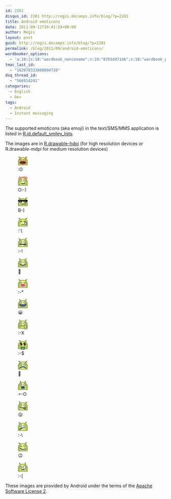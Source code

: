 ```yaml
---
id: 2201
disqus_id: 2201 http://regis.decamps.info/blog/?p=2201
title: Android emoticons
date: 2011-09-12T19:41:24+00:00
author: Régis
layout: post
guid: http://regis.decamps.info/blog/?p=2201
permalink: /blog/2011/09/android-emoticons/
wordbooker_options:
  - 'a:10:{s:18:"wordbook_noncename";s:10:"87b5d4714b";s:18:"wordbook_page_post";s:4:"-100";s:18:"wordbook_orandpage";s:1:"2";s:23:"wordbook_default_author";s:1:"1";s:23:"wordbook_extract_length";s:3:"256";s:19:"wordbook_actionlink";s:3:"300";s:18:"wordbook_attribute";s:0:"";s:29:"wordbooker_status_update_text";s:33:"New blog post :  %title% - %link%";s:23:"wordbook_scheduled_post";s:1:"1";s:17:"wordbook_new_post";s:1:"1";}'
tmac_last_id:
  - "162978333880094720"
dsq_thread_id:
  - "566914241"
categories:
  - English
  - Dev
tags:
  - Android
  - Instant messaging
---
```

The supported emoticons (aka emoji) in the text/SMS/MMS application is listed in [R.id.default\_smiley\_lists](https://github.com/android/platform_packages_apps_mms/blob/0ccc488a98ad71c69da449afbd4492751ba12006/res/values/arrays.xml).

The images are in [R.drawable-hdpi](https://github.com/android/platform_packages_apps_mms/tree/0ccc488a98ad71c69da449afbd4492751ba12006/res/drawable-hdpi) (for high resolution devices or R.drawable-mdpi for medium resolution devices)

<div id='gallery-9' class='gallery galleryid-2201 gallery-columns-3 gallery-size-thumbnail'>
  <figure class='gallery-item'> 
  
  <div class='gallery-icon landscape'>
    <a href='http://regis.decamps.info/blog/2011/09/android-emoticons/emo_im_yelling/'><img width="30" height="30" src="/blog/wp-content/uploads/2011/09/emo_im_yelling.png" class="attachment-thumbnail size-thumbnail" alt=":O" aria-describedby="gallery-9-2206" /></a>
  </div><figcaption class='wp-caption-text gallery-caption' id='gallery-9-2206'> :O </figcaption></figure><figure class='gallery-item'> 
  
  <div class='gallery-icon landscape'>
    <a href='http://regis.decamps.info/blog/2011/09/android-emoticons/emo_im_angel/'><img width="30" height="30" src="/blog/wp-content/uploads/2011/09/emo_im_angel.png" class="attachment-thumbnail size-thumbnail" alt="O:-)" aria-describedby="gallery-9-2207" /></a>
  </div><figcaption class='wp-caption-text gallery-caption' id='gallery-9-2207'> O:-) </figcaption></figure><figure class='gallery-item'> 
  
  <div class='gallery-icon landscape'>
    <a href='http://regis.decamps.info/blog/2011/09/android-emoticons/emo_im_cool/'><img width="30" height="30" src="/blog/wp-content/uploads/2011/09/emo_im_cool.png" class="attachment-thumbnail size-thumbnail" alt="B-)" aria-describedby="gallery-9-2208" /></a>
  </div><figcaption class='wp-caption-text gallery-caption' id='gallery-9-2208'> B-) </figcaption></figure><figure class='gallery-item'> 
  
  <div class='gallery-icon landscape'>
    <a href='http://regis.decamps.info/blog/2011/09/android-emoticons/emo_im_crying/'><img width="30" height="30" src="/blog/wp-content/uploads/2011/09/emo_im_crying.png" class="attachment-thumbnail size-thumbnail" alt=":&#039;(" aria-describedby="gallery-9-2209" /></a>
  </div><figcaption class='wp-caption-text gallery-caption' id='gallery-9-2209'> :'( </figcaption></figure><figure class='gallery-item'> 
  
  <div class='gallery-icon landscape'>
    <a href='http://regis.decamps.info/blog/2011/09/android-emoticons/emo_im_foot_in_mouth/'><img width="30" height="30" src="/blog/wp-content/uploads/2011/09/emo_im_foot_in_mouth.png" class="attachment-thumbnail size-thumbnail" alt=":-!" aria-describedby="gallery-9-2210" /></a>
  </div><figcaption class='wp-caption-text gallery-caption' id='gallery-9-2210'> :-! </figcaption></figure><figure class='gallery-item'> 
  
  <div class='gallery-icon landscape'>
    <a href='http://regis.decamps.info/blog/2011/09/android-emoticons/emo_im_happy/'><img width="30" height="30" src="/blog/wp-content/uploads/2011/09/emo_im_happy.png" class="attachment-thumbnail size-thumbnail" alt=":-)" aria-describedby="gallery-9-2211" /></a>
  </div><figcaption class='wp-caption-text gallery-caption' id='gallery-9-2211'> 🙂 </figcaption></figure><figure class='gallery-item'> 
  
  <div class='gallery-icon landscape'>
    <a href='http://regis.decamps.info/blog/2011/09/android-emoticons/emo_im_kissing/'><img width="30" height="30" src="/blog/wp-content/uploads/2011/09/emo_im_kissing.png" class="attachment-thumbnail size-thumbnail" alt=":-*" aria-describedby="gallery-9-2212" /></a>
  </div><figcaption class='wp-caption-text gallery-caption' id='gallery-9-2212'> :-* </figcaption></figure><figure class='gallery-item'> 
  
  <div class='gallery-icon landscape'>
    <a href='http://regis.decamps.info/blog/2011/09/android-emoticons/emo_im_laughing/'><img width="30" height="30" src="/blog/wp-content/uploads/2011/09/emo_im_laughing.png" class="attachment-thumbnail size-thumbnail" alt=":-D" aria-describedby="gallery-9-2213" /></a>
  </div><figcaption class='wp-caption-text gallery-caption' id='gallery-9-2213'> 😀 </figcaption></figure><figure class='gallery-item'> 
  
  <div class='gallery-icon landscape'>
    <a href='http://regis.decamps.info/blog/2011/09/android-emoticons/emo_im_lips_are_sealed/'><img width="30" height="30" src="/blog/wp-content/uploads/2011/09/emo_im_lips_are_sealed.png" class="attachment-thumbnail size-thumbnail" alt=":-X" aria-describedby="gallery-9-2214" /></a>
  </div><figcaption class='wp-caption-text gallery-caption' id='gallery-9-2214'> :-X </figcaption></figure><figure class='gallery-item'> 
  
  <div class='gallery-icon landscape'>
    <a href='http://regis.decamps.info/blog/2011/09/android-emoticons/emo_im_money_mouth/'><img width="30" height="30" src="/blog/wp-content/uploads/2011/09/emo_im_money_mouth.png" class="attachment-thumbnail size-thumbnail" alt=":-$" aria-describedby="gallery-9-2215" /></a>
  </div><figcaption class='wp-caption-text gallery-caption' id='gallery-9-2215'> :-$ </figcaption></figure><figure class='gallery-item'> 
  
  <div class='gallery-icon landscape'>
    <a href='http://regis.decamps.info/blog/2011/09/android-emoticons/emo_im_sad/'><img width="30" height="30" src="/blog/wp-content/uploads/2011/09/emo_im_sad.png" class="attachment-thumbnail size-thumbnail" alt=":-(" aria-describedby="gallery-9-2216" /></a>
  </div><figcaption class='wp-caption-text gallery-caption' id='gallery-9-2216'> 🙁 </figcaption></figure><figure class='gallery-item'> 
  
  <div class='gallery-icon landscape'>
    <a href='http://regis.decamps.info/blog/2011/09/android-emoticons/emo_im_surprised/'><img width="30" height="30" src="/blog/wp-content/uploads/2011/09/emo_im_surprised.png" class="attachment-thumbnail size-thumbnail" alt="=-O" aria-describedby="gallery-9-2217" /></a>
  </div><figcaption class='wp-caption-text gallery-caption' id='gallery-9-2217'> =-O </figcaption></figure><figure class='gallery-item'> 
  
  <div class='gallery-icon landscape'>
    <a href='http://regis.decamps.info/blog/2011/09/android-emoticons/emo_im_tongue_sticking_out/'><img width="30" height="30" src="/blog/wp-content/uploads/2011/09/emo_im_tongue_sticking_out.png" class="attachment-thumbnail size-thumbnail" alt=":-P" aria-describedby="gallery-9-2218" /></a>
  </div><figcaption class='wp-caption-text gallery-caption' id='gallery-9-2218'> 😛 </figcaption></figure><figure class='gallery-item'> 
  
  <div class='gallery-icon landscape'>
    <a href='http://regis.decamps.info/blog/2011/09/android-emoticons/emo_im_undecided/'><img width="30" height="30" src="/blog/wp-content/uploads/2011/09/emo_im_undecided.png" class="attachment-thumbnail size-thumbnail" alt=":-\" aria-describedby="gallery-9-2219" /></a>
  </div><figcaption class='wp-caption-text gallery-caption' id='gallery-9-2219'> :-\ </figcaption></figure><figure class='gallery-item'> 
  
  <div class='gallery-icon landscape'>
    <a href='http://regis.decamps.info/blog/2011/09/android-emoticons/emo_im_winking/'><img width="30" height="30" src="/blog/wp-content/uploads/2011/09/emo_im_winking.png" class="attachment-thumbnail size-thumbnail" alt=";-)" aria-describedby="gallery-9-2220" /></a>
  </div><figcaption class='wp-caption-text gallery-caption' id='gallery-9-2220'> 😉 </figcaption></figure><figure class='gallery-item'> 
  
  <div class='gallery-icon landscape'>
    <a href='http://regis.decamps.info/blog/2011/09/android-emoticons/emo_im_wtf/'><img width="30" height="30" src="/blog/wp-content/uploads/2011/09/emo_im_wtf.png" class="attachment-thumbnail size-thumbnail" alt=":-[" aria-describedby="gallery-9-2221" /></a>
  </div><figcaption class='wp-caption-text gallery-caption' id='gallery-9-2221'> :-[ </figcaption></figure>
</div>

These images are provided by Android under the terms of the [Apache Software License 2](http://www.apache.org/licenses/LICENSE-2.0).
